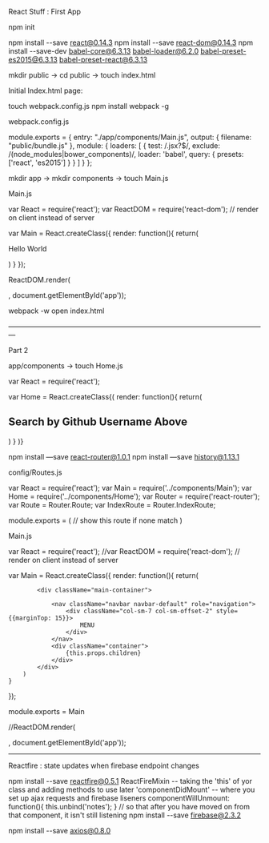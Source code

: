 React Stuff : First App

npm init 

npm install --save react@0.14.3
npm install --save react-dom@0.14.3
npm install --save-dev babel-core@6.3.13 babel-loader@6.2.0 babel-preset-es2015@6.3.13 babel-preset-react@6.3.13

mkdir public -> cd public -> touch index.html 

Initial Index.html page: 

<!DOCTYPE html>
<html lang="en">
<head>
  <meta charset="UTF-8">
  <title>React Github Notetaker</title>
  <link rel="stylesheet" href="https://maxcdn.bootstrapcdn.com/bootstrap/3.3.6/css/bootstrap.min.css">
</head>
<body>
  <div id="app"></div>
  <script src="bundle.js"></script>
</body>
</html>

touch webpack.config.js 
npm install webpack -g 

webpack.config.js 

module.exports = {
entry: "./app/components/Main.js",
output: {
filename: "public/bundle.js"
},
module: {
loaders: [
{
test: /\.jsx?$/, 
exclude: /(node_modules|bower_components)/,
loader: 'babel',
query: {
presets: ['react', 'es2015']
}
}
]
}
};

mkdir app -> mkdir components -> touch Main.js 

Main.js 

var React = require('react');
var ReactDOM = require('react-dom'); // render on client instead of server 

var Main = React.createClass({
render: function(){
return(

<div>
Hello World
</div>

)
}
});

ReactDOM.render(<Main />, document.getElementById('app')); 

webpack -w 
open index.html 



—————————————————————————————————————

Part 2 

app/components -> touch Home.js 

var React = require('react');

var Home = React.createClass{(
render: function(){
return(
<h2 className="text-center">
Search by Github Username Above
</h2>
)
}
)}

npm install —save react-router@1.0.1
npm install —save history@1.13.1

config/Routes.js 

var React = require('react'); 
var Main = require('../components/Main');
var Home = require('../components/Home'); 
var Router = require('react-router');
var Route = Router.Route; 
var IndexRoute = Router.IndexRoute;

	
module.exports = (
	<Route path="/" component={Main}>
		<IndexRoute component={Home} /> // show this route if none match
	</Route>
	)
	
Main.js 

var React = require('react');
//var ReactDOM = require('react-dom'); // render on client instead of server 

var Main = React.createClass({
	render: function(){
		return(

			<div className="main-container">

				<nav className="navbar navbar-default" role="navigation">
					<div className="col-sm-7 col-sm-offset-2" style={{marginTop: 15}}>
						MENU
					</div>
				</nav>
				<div className="container">
					{this.props.children}
				</div>
			</div>
		)
	}
});

module.exports = Main

//ReactDOM.render(<Main />, document.getElementById('app')); 

___________________________________________________________

Reactfire : state updates when firebase endpoint changes 

npm install --save reactfire@0.5.1
ReactFireMixin -- taking the 'this' of yor class and adding methods to use later 
'componentDidMount' -- where you set up ajax requests and firebase liseners 
componentWillUnmount: function(){
      this.unbind('notes');
  } // so that after you have moved on from that component, it isn't still listening 
npm install --save firebase@2.3.2

npm install --save axios@0.8.0






